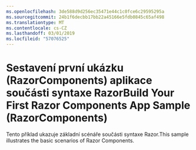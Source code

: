 ```yaml
---
ms.openlocfilehash: 3de588d9d256ec35471e44c1c0fce6c29595295a
ms.sourcegitcommit: 24b1f6decbb17bb22a45166e5fdb0845c65af498
ms.translationtype: MT
ms.contentlocale: cs-CZ
ms.lasthandoff: 03/01/2019
ms.locfileid: "57076525"
---
```

# <a name="build-your-first-razor-components-app-sample-razorcomponents"></a><span data-ttu-id="b9151-101">Sestavení první ukázku (RazorComponents) aplikace součásti syntaxe Razor</span><span class="sxs-lookup"><span data-stu-id="b9151-101">Build Your First Razor Components App Sample (RazorComponents)</span></span>

<span data-ttu-id="b9151-102">Tento příklad ukazuje základní scénáře součásti syntaxe Razor.</span><span class="sxs-lookup"><span data-stu-id="b9151-102">This sample illustrates the basic scenarios of Razor Components.</span></span>

